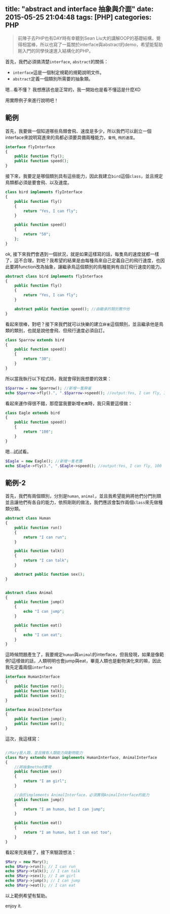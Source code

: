 title: "abstract and interface 抽象與介面"
date: 2015-05-25 21:04:48
tags: [PHP]
categories: PHP
---

>前陣子去PHP也有DAY時有幸聽到Sean Liu大的講解OOP的基礎結構，覺得相當棒，所以也寫了一篇關於interface與abstract的demo，希望能幫助剛入門的同學快速進入結構化的PHP。

首先，我們必須搞清楚`interface`, `abstract`的關係：

* `interface`這是一個制定規範的規範說明文件。
* `abstract`定義一個類別所需要的抽象類。

嗯...看不懂？
我想應該也是正常的，我一開始也是看不懂這是什麼XD

用實際例子來進行說明吧！

## 範例
首先，我要做一個知道哪些鳥類會飛、速度是多少，所以我們可以創立一個interface來說明寫進來的鳥都必須要具備兩種能力，`會飛`, `飛的速度`。

``` php
interface flyInterface
{
    public function fly();
    public function speed();
}

```

接下來，我要定是哪個類別具有這些能力，因此我建立`bird`這個`class`，並且規定鳥類都必須是要會飛、以及速度。

``` php
class bird implements flyInterface
{
    public function fly()
    {
        return "Yes, I can fly";
    }

    public function speed()
    {
        return "50";
    };
}

```

ok, 接下來我們會遇到一個狀況，就是如果這樣寫的話，每隻鳥的速度就都一樣了，這不合理，對吧？我希望的結果是由每種鳥來自己定義自己的飛行速度，也因此要將function改為抽象，讓繼承鳥這個類別的鳥種能夠有自訂飛行速度的能力。

``` php
abstract class bird implements flyInterface
{
    public function fly()
    {
        return "Yes, I can fly";
    }

    abstract public function speed(); //由繼承的類別實作他
}

```

看起來很棒，對吧？接下來我們就可以快樂的建立`麻雀`這個類別，並且繼承他是鳥類的類別，也就是說他會飛、但飛行速度必須自訂。


``` php
class Sparrow extends bird
{
    public function speed()
    {
        return "30";
    }
}
```

所以當我執行以下程式時，我就會得到我想要的效果：

``` php
$Sparrow = new Sparrow(); //新增一隻麻雀
echo $Sparrow->fly().", ".$Sparrow->speed(); //output:Yes, I can fly, 30
```

看起來運作得很不錯，那麼當我要新增`老鷹`時，我只需要這樣做：

``` php
class Eagle extends bird
{
    public function speed()
    {
        return "100";
    }
}
```
嗯...試試看。

``` php
$Eagle = new Eagle(); //新增一隻老鷹
echo $Eagle->fly().", ".$Eagle->speed(); //output:Yes, I can fly, 100
```

## 範例-2

首先，我們有兩個類別，分別是`human`, `animal`，並且我希望能夠將他們分門別類並且讓他們有各自的能力，依照剛剛的做法，我們應該會製作兩個`class`來先做種類分類。

``` php
abstract class Human
{
    public function run()
    {
        return "I can run";
    }

    public function talk()
    {
        return "I can talk";
    }

    abstract public function sex();
}


abstract class Animal
{
    public function jump()
    {
        echo "I can jump";
    }

    public function eat()
    {
        echo "I can eat";
    }
}
```

這時候問題產生了，我要規定`human`與`animal`的interface，但我發現，如果是像範例1這樣做的話，人類明明也會jump與eat，畢竟人類也是動物演化來的嘛，因此我先定義兩個`interface`

``` php
interface HumanInterface
{
    public function run();
    public function talk();
    public function sex();
}

interface AnimalInterface
{
    public function jump();
    public function eat();
}
```

這次，我這樣寫：
``` php

//Mary是人類，並且擁有人類能力與動物能力
class Mary extends Human implements HumanInterface, AnimalInterface
{
    //將抽象method實現
    public function sex()
    {
        return "I am girl";
    }

    //由於implements AnimalInterface，必須實現AnimalInterface的能力
    public function jump()
    {
        return "I am human, but I can jump";
    }

    public function eat()
    {
        return "I am human, but I can eat too";
    }
}

```

看起來完美極了，接下來驗證想法：
``` php
$Mary = new Mary();
echo $Mary->run(); // I can run
echo $Mary->talk(); // I can talk
echo $Mary->sex(); // I am girl
echo $Mary->jump(); // I can jump
echo $Mary->eat(); // I can eat
```

以上範例希望有幫助。

enjoy it.
